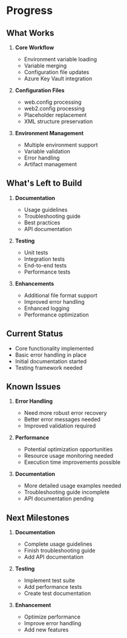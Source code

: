 # Progress

## What Works
1. **Core Workflow**
   - Environment variable loading
   - Variable merging
   - Configuration file updates
   - Azure Key Vault integration

2. **Configuration Files**
   - web.config processing
   - web2.config processing
   - Placeholder replacement
   - XML structure preservation

3. **Environment Management**
   - Multiple environment support
   - Variable validation
   - Error handling
   - Artifact management

## What's Left to Build
1. **Documentation**
   - Usage guidelines
   - Troubleshooting guide
   - Best practices
   - API documentation

2. **Testing**
   - Unit tests
   - Integration tests
   - End-to-end tests
   - Performance tests

3. **Enhancements**
   - Additional file format support
   - Improved error handling
   - Enhanced logging
   - Performance optimization

## Current Status
- Core functionality implemented
- Basic error handling in place
- Initial documentation started
- Testing framework needed

## Known Issues
1. **Error Handling**
   - Need more robust error recovery
   - Better error messages needed
   - Improved validation required

2. **Performance**
   - Potential optimization opportunities
   - Resource usage monitoring needed
   - Execution time improvements possible

3. **Documentation**
   - More detailed usage examples needed
   - Troubleshooting guide incomplete
   - API documentation pending

## Next Milestones
1. **Documentation**
   - Complete usage guidelines
   - Finish troubleshooting guide
   - Add API documentation

2. **Testing**
   - Implement test suite
   - Add performance tests
   - Create test documentation

3. **Enhancement**
   - Optimize performance
   - Improve error handling
   - Add new features 